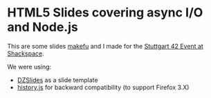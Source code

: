 HTML5 Slides covering async I/O and Node.js
==========================================

This are some slides [makefu](http://github.com/makefu) and I made for the [Stuttgart 42 Event at Shackspace](http://shackspace.de/?p=1412).

We were using:

  * [DZSlides](http://paulrouget.com/dzslides/) as a slide template
  * [history.js](http://github.com/pfleidi/history.js) for backward compatibility (to support Firefox 3.X)
